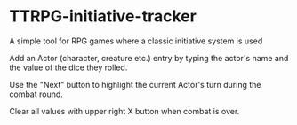 # TTRPG-initiative-tracker

A simple tool for RPG games where a classic initiative system is used

Add an Actor (character, creature etc.) entry by typing the actor's name and the value of the dice they rolled.

Use the "Next" button to highlight the current Actor's turn during the combat round.

Clear all values with upper right X button when combat is over.
